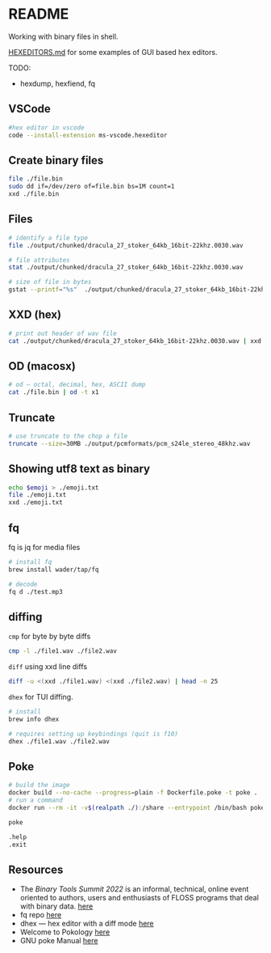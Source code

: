 # README

Working with binary files in shell.

[HEXEDITORS.md](./HEXEDITORS.md) for some examples of GUI based hex editors.  

TODO:

* hexdump, hexfiend, fq

## VSCode

```sh
#hex editor in vscode
code --install-extension ms-vscode.hexeditor                       
```

## Create binary files

```sh
file ./file.bin
sudo dd if=/dev/zero of=file.bin bs=1M count=1
xxd ./file.bin
```

## Files

```sh
# identify a file type
file ./output/chunked/dracula_27_stoker_64kb_16bit-22khz.0030.wav

# file attributes 
stat ./output/chunked/dracula_27_stoker_64kb_16bit-22khz.0030.wav

# size of file in bytes
gstat --printf="%s"  ./output/chunked/dracula_27_stoker_64kb_16bit-22khz.0030.wav
```

## XXD (hex)

```sh
# print out header of wav file
cat ./output/chunked/dracula_27_stoker_64kb_16bit-22khz.0030.wav | xxd | head
```

## OD (macosx)

```sh
# od – octal, decimal, hex, ASCII dump
cat ./file.bin | od -t x1  
```

## Truncate

```sh
# use truncate to the chop a file
truncate --size=30MB ./output/pcmformats/pcm_s24le_stereo_48khz.wav 
```

## Showing utf8 text as binary

```sh
echo $emoji > ./emoji.txt 
file ./emoji.txt
xxd ./emoji.txt
```

## fq

fq is jq for media files  

```sh
# install fq
brew install wader/tap/fq

# decode
fq d ./test.mp3
```

## diffing

`cmp` for byte by byte diffs  

```sh
cmp -l ./file1.wav ./file2.wav
```

`diff` using xxd line diffs  

```sh
diff -u <(xxd ./file1.wav) <(xxd ./file2.wav) | head -n 25
```

`dhex` for TUI diffing.  

```sh
# install 
brew info dhex     

# requires setting up keybindings (quit is f10)
dhex ./file1.wav ./file2.wav
```

## Poke

```sh
# build the image
docker build --no-cache --progress=plain -f Dockerfile.poke -t poke . 
# run a command 
docker run --rm -it -v$(realpath ./):/share --entrypoint /bin/bash poke 

poke

.help
.exit
```

## Resources

* The *Binary Tools Summit 2022* is an informal, technical, online event
oriented to authors, users and enthusiasts of FLOSS programs that deal
with binary data. [here](https://binary-tools.net/summit)  
* fq repo [here](https://github.com/wader/fq)  
* dhex — hex editor with a diff mode [here](https://manpages.ubuntu.com/manpages/bionic/man1/dhex.1.html)  
* Welcome to Pokology [here](https://pokology.org/)
* GNU poke Manual [here](http://jemarch.net/poke-2.4-manual/poke.html)
